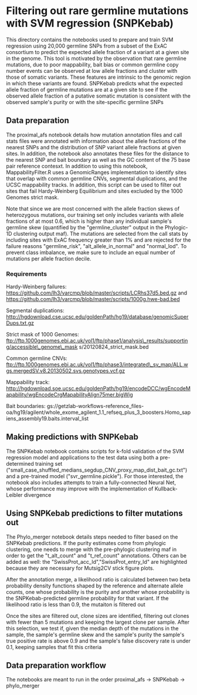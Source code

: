 # Filtering out rare germline mutations with SVM regression (SNPKebab)

This directory contains the notebooks used to prepare and train SVM regression using
20,000 germline SNPs from a subset of the ExAC consortium to predict the expected allele 
fraction of a variant at a given site in the genome. This tool is motivated by the observation
that rare germline mutations, due to poor mappability, bait bias or common germline copy
number events can be observed at low allele fractions and cluster with those of somatic
variants. These features are intrinsic to the genomic region in which these variants are
found. SNPKebab predicts what the expected allele fraction of germline mutations are
at a given site to see if the observed allele fraction of a putative somatic mutation
is consistent with the observed sample's purity or with the site-specific germline SNPs

## Data preparation
The proximal_afs notebook details how mutation annotation files and call stats files were
annotated with information about the allele fractions of the nearest SNPs and the distribution
of SNP variant allele fractions at given sites. In addition, the notebook also annotates these
files for the distance to the nearest SNP and bait boundary as well as the GC content of the 
75 base pair reference contesxt. In addition to using this notebook,
MappabilityFilter.R uses a GenomicRanges implementation to identify sites that overlap with
common germline CNVs, segmental duplications, and the UCSC mappability tracks. In addition,
this script can be used to filter out sites that fail Hardy-Weinberg Equilibrium and sites
excluded by the 1000 Genomes strict mask.

Note that since we are most concerned with the allele fraction skews of heterozygous mutations,
our training set only includes variants with allele fractions of at most 0.6, which is higher
than any individual sample's germline skew (quantified by the "germline\_cluster" output in 
the Phylogic-1D clustering output maf). The mutations are selected from the call stats by 
including sites with ExAC frequency greater than 1% and are rejected for the failure reasons
"germline_risk", "alt\_allele\_in\_normal" and "normal\_lod". To prevent class imbalance,
we make sure to include an equal number of mutations per allele fraction decile.

### Requirements

Hardy-Weinberg failures: https://github.com/lh3/varcmp/blob/master/scripts/LCRhs37d5.bed.gz 
and https://github.com/lh3/varcmp/blob/master/scripts/1000g.hwe-bad.bed

Segmental duplications: http://hgdownload.cse.ucsc.edu/goldenPath/hg19/database/genomicSuperDups.txt.gz

Strict mask of 1000 Genomes: ftp://ftp.1000genomes.ebi.ac.uk/vol1/ftp/phase1/analysis\_results/supporting/accessible\_genome\_mask
s/20120824\_strict_mask.bed

Common germline CNVs: ftp://ftp.1000genomes.ebi.ac.uk/vol1/ftp/phase3/integrated\_sv_map/ALL.wgs.mergedSV.v8.20130502.svs.genotypes.vcf.gz

Mappability track: http://hgdownload.soe.ucsc.edu/goldenPath/hg19/encodeDCC/wgEncodeMapability/wgEncodeCrgMapabilityAlign75mer.bigWig

Bait boundaries: gs://getzlab-workflows-reference\_files-oa/hg19/agilent/whole\_exome\_agilent\_1.1\_refseq\_plus\_3\_boosters.Homo\_sapiens\_assembly19.baits.interval_list

## Making predictions with SNPKebab

The SNPKebab notebook contains scripts for k-fold validation of the SVM regression model and 
applications to the test data using both a pre-determined training set ("small\_case\_shuffled\_medians\_segdup\_CNV\_proxy\_map\_dist\_bait\_gc.txt") and a pre-trained model
("svr\_germline.pickle"). For those interested, the notebook also includes attempts to train
a fully-connected Neural Net, whose performance may improve with the implementation of Kullback-
Leibler divergence

## Using SNPKebab predictions to filter mutations out

The Phylo_merger notebook details steps needed to filter based on the SNPKebab predictions. 
If the purity estimates come from phylogic clustering, one needs to merge with the pre-phylogic 
clustering maf in order to get the "t\_alt\_count" and "t\_ref\_count" annotations. Others can be added as well:
the "SwissProt\_acc\_Id","SwissProt\_entry\_Id" are highlighted because they are necessary for
Mutsig2CV stick figure plots. 

After the annotation merge, a likelihood ratio is calculated between two beta probability density 
functions shaped by the reference and alternate allele counts, one whose probability is the 
purity and another whose probability is the SNPKebab-predicted germline probability for that
variant. If the likelihood ratio is less than 0.9, the mutaiton is filtered out

Once the sites are filtered out, clone sizes are identified, filtering out clones with
fewer than 5 mutations and keeping the largest clone per sample. After this selection,
we test if, given the median depth of the mutations in the sample, the sample's germline
skew and the sample's purity the sample's true positive rate is above 0.9 and the 
sample's false discovery rate is under 0.1, keeping samples that fit this criteria

## Data preparation workflow

The notebooks are meant to run in the order proximal_afs -> SNPKebab -> phylo_merger
